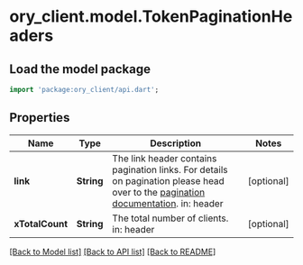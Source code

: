 # ory_client.model.TokenPaginationHeaders

## Load the model package
```dart
import 'package:ory_client/api.dart';
```

## Properties
Name | Type | Description | Notes
------------ | ------------- | ------------- | -------------
**link** | **String** | The link header contains pagination links.  For details on pagination please head over to the [pagination documentation](https://www.ory.sh/docs/ecosystem/api-design#pagination).  in: header | [optional] 
**xTotalCount** | **String** | The total number of clients.  in: header | [optional] 

[[Back to Model list]](../README.md#documentation-for-models) [[Back to API list]](../README.md#documentation-for-api-endpoints) [[Back to README]](../README.md)


